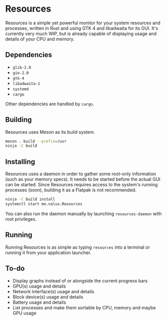 # Resources

Resources is a simple yet powerful monitor for your system resources and processes, written in Rust and using GTK 4 and libadwaita for its GUI. It's currently very much WIP, but is already capable of displaying usage and details of your CPU and memory.

## Dependencies

- `glib-2.0`
- `gio-2.0`
- `gtk-4`
- `libadwaita-1`
- `systemd`
- `cargo`

Other dependencies are handled by `cargo`.

## Building

Resources uses Meson as its build system.

```sh
meson . build --prefix=/usr
ninja -C build
```

## Installing

Resources uses a daemon in order to gather some root-only information (such as your memory specs). It needs to be started before the actual GUI can be started.
Since Resources requires access to the system's running processes (soon), building it as a Flatpak is not recommended.

```sh
ninja -C build install
systemctl start me.nalux.Resources
```

You can also run the daemon manually by launching `resources-daemon` with root privileges.

## Running

Running Resources is as simple as typing `resources` into a terminal or running it from your application launcher.

## To-do

- Display graphs instead of or alongside the current progress bars
- GPU(s) usage and details
- Network interface(s) usage and details
- Block device(s) usage and details
- Battery usage and details
- List processes and make them sortable by CPU, memory and maybe GPU usage
